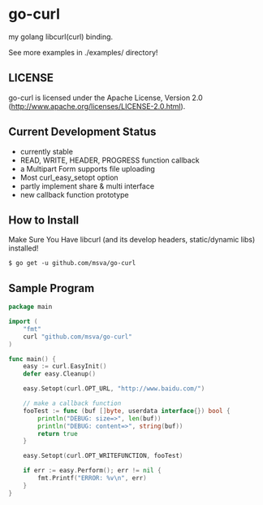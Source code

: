 go-curl
=======

my golang libcurl(curl) binding.

See more examples in ./examples/ directory!

LICENSE
-------

go-curl is licensed under the Apache License, Version 2.0 (http://www.apache.org/licenses/LICENSE-2.0.html).

Current Development Status
--------------------------

 * currently stable
 * READ, WRITE, HEADER, PROGRESS function callback
 * a Multipart Form supports file uploading
 * Most curl_easy_setopt option
 * partly implement share & multi interface
 * new callback function prototype

How to Install
--------------

Make Sure You Have libcurl (and its develop headers, static/dynamic libs) installed!

    $ go get -u github.com/msva/go-curl

Sample Program
--------------

```go
package main

import (
    "fmt"
    curl "github.com/msva/go-curl"
)

func main() {
    easy := curl.EasyInit()
    defer easy.Cleanup()

    easy.Setopt(curl.OPT_URL, "http://www.baidu.com/")

    // make a callback function
    fooTest := func (buf []byte, userdata interface{}) bool {
        println("DEBUG: size=>", len(buf))
        println("DEBUG: content=>", string(buf))
        return true
    }

    easy.Setopt(curl.OPT_WRITEFUNCTION, fooTest)

    if err := easy.Perform(); err != nil {
        fmt.Printf("ERROR: %v\n", err)
    }
}
```
